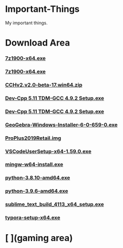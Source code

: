 # Important-Things
My important things.
# Download Area
### [7z1900-x64.exe](https://www.7-zip.org/a/7z1900-x64.exe)
### [7z1900-x64.exe](https://raw.githubusercontent.com/ip7z/a/main/7z1900-x64.exe)
### [CCHv2.v2.0-beta-17.win64.zip](https://github.com/CodeforcesContestHelper/CCHv2/releases/download/v2.0-beta-17/CCHv2.v2.0-beta-17.win64.zip)
### [Dev-Cpp 5.11 TDM-GCC 4.9.2 Setup.exe](https://nchc.dl.sourceforge.net/project/orwelldevcpp/Setup%20Releases/Dev-Cpp%205.11%20TDM-GCC%204.9.2%20Setup.exe)
### [Dev-Cpp 5.11 TDM-GCC 4.9.2 Setup.exe](https://udomain.dl.sourceforge.net/project/orwelldevcpp/Setup%20Releases/Dev-Cpp%205.11%20TDM-GCC%204.9.2%20Setup.exe)
### [GeoGebra-Windows-Installer-6-0-659-0.exe](https://download.geogebra.org/package/win-autoupdate)
### [ProPlus2019Retail.img](http://officecdn.microsoft.com/pr/492350f6-3a01-4f97-b9c0-c7c6ddf67d60/media/zh-cn/ProPlus2019Retail.img)
### [VSCodeUserSetup-x64-1.59.0.exe](https://az764295.vo.msecnd.net/stable/379476f0e13988d90fab105c5c19e7abc8b1dea8/VSCodeUserSetup-x64-1.59.0.exe)
### [mingw-w64-install.exe](https://nchc.dl.sourceforge.net/project/mingw-w64/Toolchains%20targetting%20Win32/Personal%20Builds/mingw-builds/installer/mingw-w64-install.exe)
### [python-3.8.10-amd64.exe](https://www.python.org/ftp/python/3.8.10/python-3.8.10-amd64.exe)
### [python-3.9.6-amd64.exe](https://www.python.org/ftp/python/3.9.6/python-3.9.6-amd64.exe)
### [sublime_text_build_4113_x64_setup.exe](https://download.sublimetext.com/sublime_text_build_4113_x64_setup.exe)
### [typora-setup-x64.exe](https://typora.io/windows/typora-setup-x64.exe)
# [ ](gaming area)
[](http://dejavu.narod.ru/hiddex.zip)
[](https://github.com/imengyu/JiYuTrainer/releases/download/1.7.6/JiYuTrainer.exe)
[](https://softpedia-secure-download.com/dl/e9dcd177b7c1e289f7ed76ca40558aff/6135f4d7/100253290/software/portable/security/PCHunter_free.zip)
[](https://download.oracle.com/otn-pub/java/jdk/16.0.2+7/d4a915d82b4c4fbb9bde534da945d746/jdk-16.0.2_windows-x64_bin.exe)
[](https://download.oracle.com/otn-pub/java/jdk/16.0.2+7/d4a915d82b4c4fbb9bde534da945d746/jdk-16.0.2_windows-x64_bin.zip)
[](https://download.oracle.com/otn/java/jdk/8u301-b09/d3c52aa6bfa54d3ca74e617f18309292/jdk-8u301-windows-x64.exe)
[](https://download.oracle.com/otn/java/jdk/8u301-b09/d3c52aa6bfa54d3ca74e617f18309292/jre-8u301-windows-x64.exe)
[](https://wwa.lanzoui.com/iYXQ9teepzc)

